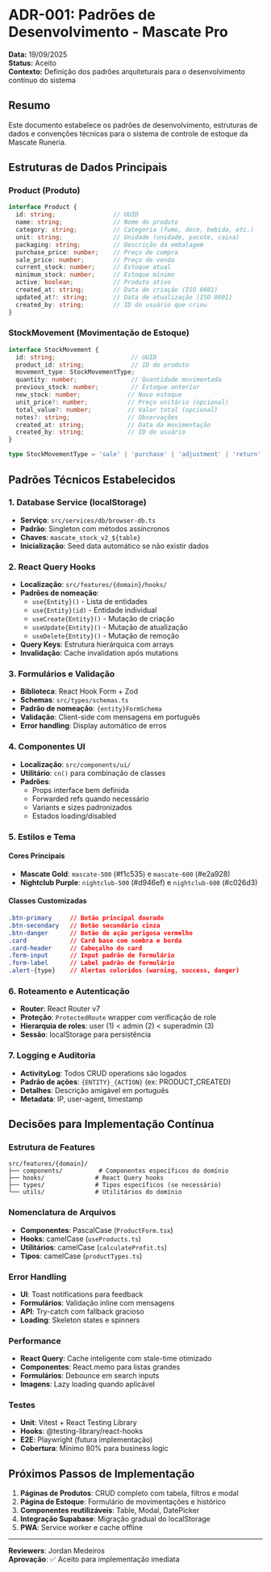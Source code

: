 # ADR-001: Padrões de Desenvolvimento - Mascate Pro

**Data:** 19/09/2025  
**Status:** Aceito  
**Contexto:** Definição dos padrões arquiteturais para o desenvolvimento contínuo do sistema

## Resumo

Este documento estabelece os padrões de desenvolvimento, estruturas de dados e convenções técnicas para o sistema de controle de estoque da Mascate Runeria.

## Estruturas de Dados Principais

### Product (Produto)

```typescript
interface Product {
  id: string;                // UUID
  name: string;              // Nome do produto
  category: string;          // Categoria (fumo, doce, bebida, etc.)
  unit: string;              // Unidade (unidade, pacote, caixa)
  packaging: string;         // Descrição da embalagem
  purchase_price: number;    // Preço de compra
  sale_price: number;        // Preço de venda
  current_stock: number;     // Estoque atual
  minimum_stock: number;     // Estoque mínimo
  active: boolean;           // Produto ativo
  created_at: string;        // Data de criação (ISO 8601)
  updated_at?: string;       // Data de atualização (ISO 8601)
  created_by: string;        // ID do usuário que criou
}
```

### StockMovement (Movimentação de Estoque)

```typescript
interface StockMovement {
  id: string;                     // UUID
  product_id: string;             // ID do produto
  movement_type: StockMovementType;
  quantity: number;               // Quantidade movimentada
  previous_stock: number;         // Estoque anterior
  new_stock: number;             // Novo estoque
  unit_price?: number;           // Preço unitário (opcional)
  total_value?: number;          // Valor total (opcional)
  notes?: string;                // Observações
  created_at: string;            // Data da movimentação
  created_by: string;            // ID do usuário
}

type StockMovementType = 'sale' | 'purchase' | 'adjustment' | 'return' | 'loss';
```

## Padrões Técnicos Estabelecidos

### 1. Database Service (localStorage)

- **Serviço**: `src/services/db/browser-db.ts`
- **Padrão**: Singleton com métodos assíncronos
- **Chaves**: `mascate_stock_v2_${table}`
- **Inicialização**: Seed data automático se não existir dados

### 2. React Query Hooks

- **Localização**: `src/features/{domain}/hooks/`
- **Padrões de nomeação**:
  - `use{Entity}()` - Lista de entidades
  - `use{Entity}(id)` - Entidade individual
  - `useCreate{Entity}()` - Mutação de criação
  - `useUpdate{Entity}()` - Mutação de atualização
  - `useDelete{Entity}()` - Mutação de remoção
- **Query Keys**: Estrutura hierárquica com arrays
- **Invalidação**: Cache invalidation após mutations

### 3. Formulários e Validação

- **Biblioteca**: React Hook Form + Zod
- **Schemas**: `src/types/schemas.ts`
- **Padrão de nomeação**: `{entity}FormSchema`
- **Validação**: Client-side com mensagens em português
- **Error handling**: Display automático de erros

### 4. Componentes UI

- **Localização**: `src/components/ui/`
- **Utilitário**: `cn()` para combinação de classes
- **Padrões**:
  - Props interface bem definida
  - Forwarded refs quando necessário
  - Variants e sizes padronizados
  - Estados loading/disabled

### 5. Estilos e Tema

#### Cores Principais

- **Mascate Gold**: `mascate-500` (#f1c535) e `mascate-600` (#e2a928)
- **Nightclub Purple**: `nightclub-500` (#d946ef) e `nightclub-600` (#c026d3)

#### Classes Customizadas

```css
.btn-primary     // Botão principal dourado
.btn-secondary   // Botão secundário cinza
.btn-danger      // Botão de ação perigosa vermelho
.card            // Card base com sombra e borda
.card-header     // Cabeçalho do card
.form-input      // Input padrão de formulário
.form-label      // Label padrão de formulário
.alert-{type}    // Alertas coloridos (warning, success, danger)
```

### 6. Roteamento e Autenticação

- **Router**: React Router v7
- **Proteção**: `ProtectedRoute` wrapper com verificação de role
- **Hierarquia de roles**: user (1) < admin (2) < superadmin (3)
- **Sessão**: localStorage para persistência

### 7. Logging e Auditoria

- **ActivityLog**: Todos CRUD operations são logados
- **Padrão de ações**: `{ENTITY}_{ACTION}` (ex: PRODUCT_CREATED)
- **Detalhes**: Descrição amigável em português
- **Metadata**: IP, user-agent, timestamp

## Decisões para Implementação Contínua

### Estrutura de Features
```
src/features/{domain}/
├── components/          # Componentes específicos do domínio
├── hooks/              # React Query hooks
├── types/              # Tipos específicos (se necessário)
└── utils/              # Utilitários do domínio
```

### Nomenclatura de Arquivos
- **Componentes**: PascalCase (`ProductForm.tsx`)
- **Hooks**: camelCase (`useProducts.ts`)
- **Utilitários**: camelCase (`calculateProfit.ts`)
- **Tipos**: camelCase (`productTypes.ts`)

### Error Handling
- **UI**: Toast notifications para feedback
- **Formulários**: Validação inline com mensagens
- **API**: Try-catch com fallback gracioso
- **Loading**: Skeleton states e spinners

### Performance
- **React Query**: Cache inteligente com stale-time otimizado
- **Componentes**: React.memo para listas grandes
- **Formulários**: Debounce em search inputs
- **Imagens**: Lazy loading quando aplicável

### Testes
- **Unit**: Vitest + React Testing Library
- **Hooks**: @testing-library/react-hooks
- **E2E**: Playwright (futura implementação)
- **Cobertura**: Mínimo 80% para business logic

## Próximos Passos de Implementação

1. **Páginas de Produtos**: CRUD completo com tabela, filtros e modal
2. **Página de Estoque**: Formulário de movimentações e histórico
3. **Componentes reutilizáveis**: Table, Modal, DatePicker
4. **Integração Supabase**: Migração gradual do localStorage
5. **PWA**: Service worker e cache offline

---

**Reviewers**: Jordan Medeiros  
**Aprovação**: ✅ Aceito para implementação imediata